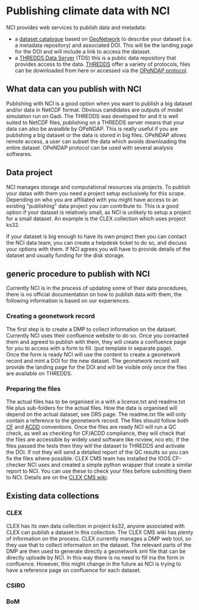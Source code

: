 # Publishing climate data with NCI

NCI provides web services to publish data and metadata:
* a [dataset catalogue](https://geonetwork.nci.org.au/geonetwork/srv/eng/catalog.search#/home) based on [GeoNetwork](geonetwork) to describe your dataset (i.e. a metadata repository) and associated DOI.  This will be the landing page for the DOI and will include a link to access the dataset. 
* a [THREDDS Data Server](https://dapds00.nci.org.au/thredds/catalog.html) (TDS) this is a public data repository that provides access to the data. [THREDDS](thredds) offer a variety of protocols, files can be downloaded from here or accessed via the [OPeNDAP protocol](opendap).

## What data can you publish with NCI
Publishing with NCI is a good option when you want to publish a big dataset and/or data in NetCDF format. Obvious candidates are outputs of model simulation run on Gadi. 
The THREDDS was developed for and it is well suited to NetCDF files, publishing on a THREDDS server means that your data can also be avaialble by OPeNDAP. This is really useful if you are publishing a big dataset or the data is stored in big files. OPeNDAP allows remote access, a user can subset the data which avoids downloading the entire dataset. OPeNDAP protocol can be used with several analysis softwares. 

## Data project
NCI manages storage and computational resources via projects. To publish your datas with them you need a project setup exclusively for this scope. Depending on who you are affiliated with you might have access to an existing "publishing" data project you can contribute to. This is a good option if your dataset is relatively small, as NCI is unlikely to setup a project for a small dataset. An example is the CLEX collection which uses project ks32.

If your dataset is big enough to have its own project then you can contact the NCI data team, you can create a helpdesk ticket to do so, and discuss your options with them. If NCI agrees you will have to provide details of the dataset and usually funding for the disk storage.

## generic procedure to publish with NCI
Currently NCI is in the process of updating some of their data procedures, there is no official documentation on how to publish data with them, the following information is based on our experiences.

### Creating a geonetwork record
The first step is to create a DMP to collect information on the dataset. Currently NCI uses their confluence website to do so. Once you contacted them and agreed to publish with them, they will create a confluence page for you to access with a form to fill.  (put template in separate page).   
Once the form is ready NCI will use the content to create a geonetwork record and mint a DOI for the new dataset. The geonetwork record will provide the landing page for the DOI and will be visible only once the files are available on THREDDS.

### Preparing the files
The actual files has to be organised in a <dataset-folder> with a license.txt and readme.txt file plus sub-folders for the actual files. How the data is organised will depend on the actual dataset, see DRS page. The readme.txt file will only contain a reference to the geonetwork record.
The files should follow both [CF](cf-conventions) and [ACDD](ACDD-conventions) conventions. Once the files are ready NCI will run a QC check, as well as checking for CF/ACDD compliance, they will check that the files are accessible by widely used software like ncview, nco etc.
If the files passed the tests then they will the dataset to THREDDS and activate the DOI. If not they will send a detailed report of the QC results so you can fix the files where possible.
CLEX CMS team has installed the IOOS CF-checker NCI uses and created a simple python wrapper that create a similar report to NCI. You can use these to check your files before submitting them to NCI. Details are on the [CLEX CMS wiki](http://climate-cms.wikis.unsw.edu.au/CF_checker).

## Existing data collections

### CLEX
CLEX has its own data collection in project ks32, anyone associated with CLEX can publish a dataset in this collection.
The CLEX CMS wiki has plenty of information on the process. CLEX currently manages a DMP web tool, so they use that to collect information on the dataset. The relevant parts of the DMP are then used to generate directly a geonetwork xml file that can be directly uploade by NCI.
In this way there is no need to fill ina the form in confluence. However, this might change in the future as NCI is trying to have a reference page on confluence for each dataset. 

### CSIRO

### BoM
